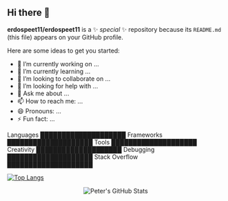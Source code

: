 ## Hi there 👋


**erdospeet11/erdospeet11** is a ✨ _special_ ✨ repository because its `README.md` (this file) appears on your GitHub profile.

Here are some ideas to get you started:

- 🔭 I’m currently working on ...
- 🌱 I’m currently learning ...
- 👯 I’m looking to collaborate on ...
- 🤔 I’m looking for help with ...
- 💬 Ask me about ...
- 📫 How to reach me: ...
- 😄 Pronouns: ...
- ⚡ Fun fact: ...

Languages     ████████████████████ 
Frameworks    ████████████████████ 
Tools         ████████████████████ 
Creativity    ████████████████████ 
Debugging     ████████████████████ 
Stack Overflow ████████████████████

[![Top Langs](https://github-readme-stats.vercel.app/api/top-langs/?username=erdospeet11&layout=donut-vertical)](https://github.com/erdospeet11/github-readme-stats)

<div align="center">
  <img src="https://github-readme-stats.vercel.app/api?username=erdospeet11&show_icons=true&theme=radical" alt="Peter's GitHub Stats" />
</div>
